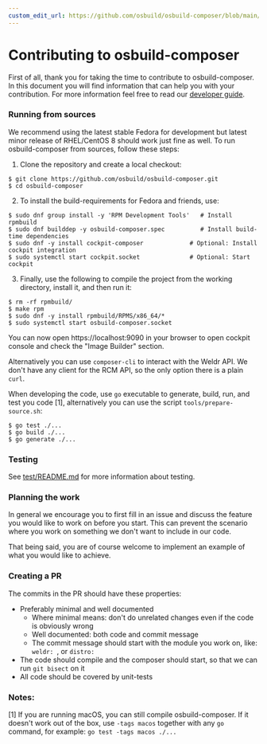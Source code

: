 ```yaml
---
custom_edit_url: https://github.com/osbuild/osbuild-composer/blob/main/CONTRIBUTING.md
---
```

# Contributing to osbuild-composer

<!--
[//]: # ( DO NOT MODIFY THIS FILE! )
[//]: # ( This content is generated by `scripts/pull_readmes.py` )
[//]: # ( Rather change the source of this: https://github.com/osbuild/osbuild-composer/blob/main/CONTRIBUTING.md )
-->

First of all, thank you for taking the time to contribute to osbuild-composer.
In this document you will find information that can help you with your
contribution.
For more information feel free to read our [developer guide](https://www.osbuild.org/docs/developer-guide/index).

### Running from sources

We recommend using the latest stable Fedora for development but latest minor
release of RHEL/CentOS 8 should work just fine as well. To run osbuild-composer
from sources, follow these steps:

1. Clone the repository and create a local checkout:

```
$ git clone https://github.com/osbuild/osbuild-composer.git
$ cd osbuild-composer
```

2. To install the build-requirements for Fedora and friends, use:

```
$ sudo dnf group install -y 'RPM Development Tools'   # Install rpmbuild
$ sudo dnf builddep -y osbuild-composer.spec          # Install build-time dependencies
$ sudo dnf -y install cockpit-composer             # Optional: Install cockpit integration
$ sudo systemctl start cockpit.socket              # Optional: Start cockpit
```

3. Finally, use the following to compile the project from the working
directory, install it, and then run it:

```
$ rm -rf rpmbuild/
$ make rpm
$ sudo dnf -y install rpmbuild/RPMS/x86_64/*
$ sudo systemctl start osbuild-composer.socket
```

You can now open https://localhost:9090 in your browser to open cockpit console
and check the "Image Builder" section.

Alternatively you can use `composer-cli` to interact with the Weldr API. We
don't have any client for the RCM API, so the only option there is a
plain `curl`.

When developing the code, use `go` executable to generate, build, run, and test you
code [1], alternatively you can use the script `tools/prepare-source.sh`:

```
$ go test ./...
$ go build ./...
$ go generate ./...
```

### Testing

See [test/README.md](test/README.md) for more information about testing.

### Planning the work

In general we encourage you to first fill in an issue and discuss the feature
you would like to work on before you start. This can prevent the scenario where
you work on something we don't want to include in our code.

That being said, you are of course welcome to implement an example of what you
would like to achieve.

### Creating a PR

The commits in the PR should have these properties:

* Preferably minimal and well documented
  * Where minimal means: don't do unrelated changes even if the code is
    obviously wrong
  * Well documented: both code and commit message
  * The commit message should start with the module you work on,
    like: `weldr: `, or `distro:`
* The code should compile and the composer should start, so that we can run
  `git bisect` on it
* All code should be covered by unit-tests

### Notes:

[1] If you are running macOS, you can still compile osbuild-composer. If it
    doesn't work out of the box, use `-tags macos` together with any `go`
    command, for example: `go test -tags macos ./...`

